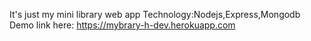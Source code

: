 It's just my mini library web app
Technology:Nodejs,Express,Mongodb
Demo link here:
https://mybrary-h-dev.herokuapp.com
